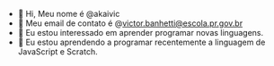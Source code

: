 - 👋 Hi, Meu nome é @akaivic
- 👀 Meu email de contato é @victor.banhetti@escola.pr.gov.br
- 🌱 Eu estou interessado em aprender programar novas linguagens.
- 💞️ Eu estou aprendendo a programar recentemente a linguagem de JavaScript e Scratch.
<!---
akaivic/akaivic is a ✨ special ✨ repository because its `README.md` (this file) appears on your GitHub profile.
You can click the Preview link to take a look at your changes.
--->
